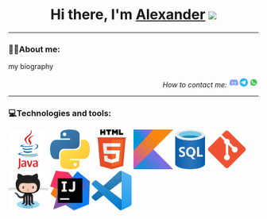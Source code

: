<h1 align="center">Hi there, I'm <a href="">Alexander</a> 
<img src="https://github.com/blackcater/blackcater/raw/main/images/Hi.gif" height="32"/></h1>
<hr>
<h3><span>👨‍💻</span>About me:</h3>
<p>my biography</p>
<p align="right"><em>How to contact me: </em><a 
href="https://discordapp.com/users/847479130488569886/"><img width="20" height="20" src="pictures/discord.png"></a><a 
href="https://t.me/Fairen8"><img width="20" height="20" src="pictures/telegram.png"></a><a 
href="https://wa.me/qr/KU67JD4TMTNFA1"><img width="20" height="20" src="pictures/whatsapp.png"></a>
</p>
<hr>
<h3><span>💻</span>Technologies and tools:</h3>
<div>
<img title="Java" width="80" height="80" src="pictures/Java.png">
<img width="80" height="80" src="pictures/Python.png">
<img width="80" height="80" src="pictures/HTML.png">
<img width="80" height="80" src="pictures/Kotlin.png">
<img width="60" height="80" src="pictures/SQL.png">
<img width="80" height="80" src="pictures/Git.png">
<img width="80" height="80" src="pictures/GitHub.png">
<img width="80" height="80" src="pictures/InteliJ.png">
<img width="80" height="80" src="pictures/Visual_Studio_Code.png">
</div>


